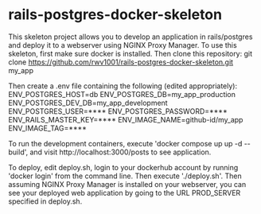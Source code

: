# rails-postgres-docker-skeleton
This skeleton project allows you to develop an application in rails/postgres and deploy it to a webserver using NGINX Proxy Manager. To use this skeleton, first make sure docker is installed.
Then clone this repository:
git clone https://github.com/rwv1001/rails-postgres-docker-skeleton.git my_app

Then create a .env file containing the following (edited appropriately):
ENV_POSTGRES_HOST=db
ENV_POSTGRES_DB=my_app_production
ENV_POSTGRES_DEV_DB=my_app_development
ENV_POSTGRES_USER=****
ENV_POSTGRES_PASSWORD=****
ENV_RAILS_MASTER_KEY=****
ENV_IMAGE_NAME=github-id/my_app
ENV_IMAGE_TAG=****

To run the development containers, execute 'docker compose up  up -d --build', and visit http://localhost:3000/posts to see application.

To deploy, edit deploy.sh, login to your dockerhub account by running 'docker login' from the command line. Then execute './deploy.sh'. Then assuming NGINX Proxy Manager is installed on your webserver, you can see your deployed web application by going to the URL PROD_SERVER specified in deploy.sh.
